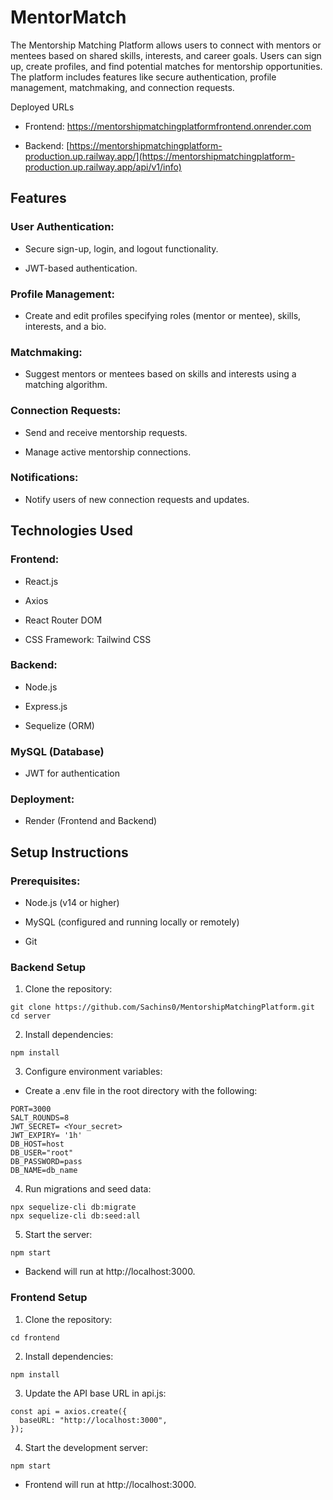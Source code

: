 # MentorMatch
The Mentorship Matching Platform allows users to connect with mentors or mentees based on shared skills, interests, and career goals. Users can sign up, create profiles, and find potential matches for mentorship opportunities. The platform includes features like secure authentication, profile management, matchmaking, and connection requests.

Deployed URLs

- Frontend: https://mentorshipmatchingplatformfrontend.onrender.com

- Backend: [https://mentorshipmatchingplatform-production.up.railway.app/](https://mentorshipmatchingplatform-production.up.railway.app/api/v1/info)

## Features

### User Authentication:

- Secure sign-up, login, and logout functionality.

- JWT-based authentication.

### Profile Management:

- Create and edit profiles specifying roles (mentor or mentee), skills, interests, and a bio.

### Matchmaking:

- Suggest mentors or mentees based on skills and interests using a matching algorithm.

### Connection Requests:

- Send and receive mentorship requests.

- Manage active mentorship connections.

### Notifications:

- Notify users of new connection requests and updates.

## Technologies Used

### Frontend:

- React.js

- Axios

- React Router DOM

- CSS Framework: Tailwind CSS

### Backend:

- Node.js

- Express.js

- Sequelize (ORM)

### MySQL (Database)

- JWT for authentication

### Deployment:

- Render (Frontend and Backend)

## Setup Instructions

### Prerequisites:

- Node.js (v14 or higher)

- MySQL (configured and running locally or remotely)

- Git

### Backend Setup

1. Clone the repository:
```
git clone https://github.com/Sachins0/MentorshipMatchingPlatform.git
cd server
```

2. Install dependencies:
```
npm install
```

3. Configure environment variables:

- Create a .env file in the root directory with the following:
```
PORT=3000
SALT_ROUNDS=8
JWT_SECRET= <Your_secret>
JWT_EXPIRY= '1h'
DB_HOST=host
DB_USER="root"
DB_PASSWORD=pass
DB_NAME=db_name
```

4. Run migrations and seed data:
```
npx sequelize-cli db:migrate
npx sequelize-cli db:seed:all
```

5. Start the server:
```
npm start
```

- Backend will run at http://localhost:3000.

### Frontend Setup

1. Clone the repository:
```
cd frontend
```

2. Install dependencies:
```
npm install
```

3. Update the API base URL in api.js:
```
const api = axios.create({
  baseURL: "http://localhost:3000",
});
```

4. Start the development server:
```
npm start
```

- Frontend will run at http://localhost:3000.
